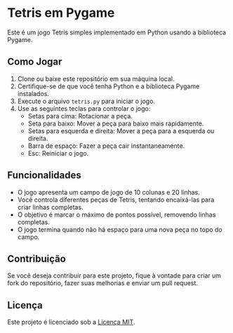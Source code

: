 # Tetris em Pygame

Este é um jogo Tetris simples implementado em Python usando a biblioteca Pygame.

## Como Jogar

1. Clone ou baixe este repositório em sua máquina local.
2. Certifique-se de que você tenha Python e a biblioteca Pygame instalados.
3. Execute o arquivo `tetris.py` para iniciar o jogo.
4. Use as seguintes teclas para controlar o jogo:
   - Setas para cima: Rotacionar a peça.
   - Seta para baixo: Mover a peça para baixo mais rapidamente.
   - Setas para esquerda e direita: Mover a peça para a esquerda ou direita.
   - Barra de espaço: Fazer a peça cair instantaneamente.
   - Esc: Reiniciar o jogo.

## Funcionalidades

- O jogo apresenta um campo de jogo de 10 colunas e 20 linhas.
- Você controla diferentes peças de Tetris, tentando encaixá-las para criar linhas completas.
- O objetivo é marcar o máximo de pontos possível, removendo linhas completas.
- O jogo termina quando não há espaço para uma nova peça no topo do campo.

## Contribuição

Se você deseja contribuir para este projeto, fique à vontade para criar um fork do repositório, fazer suas melhorias e enviar um pull request.

## Licença

Este projeto é licenciado sob a [Licença MIT](LICENSE).
